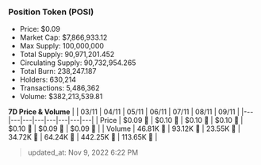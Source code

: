 
  ### Position Token (POSI)
  - Price: $0.09
  - Market Cap: $7,866,933.12
  - Max Supply: 100,000,000
  - Total Supply: 90,971,201.452
  - Circulating Supply: 90,732,954.265
  - Total Burn: 238,247.187
  - Holders: 630,214
  - Transactions: 5,486,362
  - Volume: $382,213,539.81

  **7D Price & Volume**
  | | 03&#x2F;11 | 04&#x2F;11 | 05&#x2F;11 | 06&#x2F;11 | 07&#x2F;11 | 08&#x2F;11 | 09&#x2F;11 |
  |---|---|---|---|---|---|---|---|
  | Price | $0.09 🚀 | $0.10 🚀 | $0.10 🚀 | $0.10 🚀 | $0.10 🔻 | $0.09 🔻 | $0.09 🔻 |
  | Volume | 46.81K 🚀 | 93.12K 🚀 | 23.55K 🔻 | 34.72K 🚀 | 64.24K 🚀 | 442.25K 🚀 | 113.65K 🔻 |

  > updated_at: Nov 9, 2022 6:22 PM
